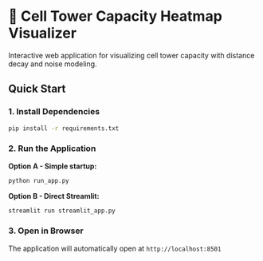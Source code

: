 # 📡 Cell Tower Capacity Heatmap Visualizer

Interactive web application for visualizing cell tower capacity with distance decay and noise modeling.


## Quick Start

### 1. Install Dependencies

```bash
pip install -r requirements.txt
```

### 2. Run the Application

**Option A - Simple startup:**
```bash
python run_app.py
```

**Option B - Direct Streamlit:**
```bash
streamlit run streamlit_app.py
```

### 3. Open in Browser

The application will automatically open at `http://localhost:8501`
